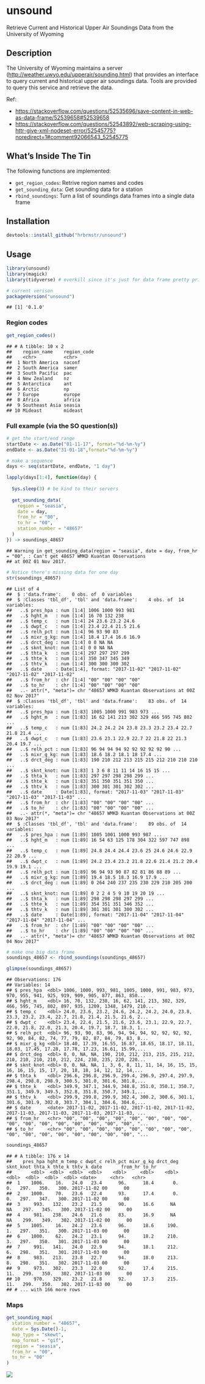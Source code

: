 
# unsound

Retrieve Current and Historical Upper Air Soundings Data from the
University of Wyoming

## Description

The University of Wyoming maintains a server
(<http://weather.uwyo.edu/upperair/sounding.html>) that provides an
interface to query current and historical upper air soundings data.
Tools are provided to query this service and retrieve the
    data.

Ref:

  - <https://stackoverflow.com/questions/52535696/save-content-in-web-as-data-frame/52539658#52539658>
  - <https://stackoverflow.com/questions/52543892/web-scraping-using-httr-give-xml-nodeset-error/52545775?noredirect=1#comment92066543_52545775>

## What’s Inside The Tin

The following functions are implemented:

  - `get_region_codes`: Retrive region names and codes
  - `get_sounding_data`: Get sounding data for a station
  - `rbind_soundings`: Turn a list of soundings data frames into a
    single data frame

## Installation

``` r
devtools::install_github("hrbrmstr/unsound")
```

## Usage

``` r
library(unsound)
library(magick)
library(tidyverse) # overkill since it's just for data frame pretty printing

# current verison
packageVersion("unsound")
```

    ## [1] '0.1.0'

### Region codes

``` r
get_region_codes()
```

    ## # A tibble: 10 x 2
    ##    region_name    region_code
    ##    <chr>          <chr>      
    ##  1 North America  naconf     
    ##  2 South America  samer      
    ##  3 South Pacific  pac        
    ##  4 New Zealand    nz         
    ##  5 Antarctica     ant        
    ##  6 Arctic         np         
    ##  7 Europe         europe     
    ##  8 Africa         africa     
    ##  9 Southeast Asia seasia     
    ## 10 Mideast        mideast

### Full example (via the SO question(s))

``` r
# get the start/end range
startDate <- as.Date("01-11-17", format="%d-%m-%y")
endDate <- as.Date("31-01-18",format="%d-%m-%y")

# make a sequence
days <- seq(startDate, endDate, "1 day")

lapply(days[1:4], function(day) {
  
  Sys.sleep(3) # be kind to their servers
  
  get_sounding_data(
    region = "seasia",
    date = day,
    from_hr = "00",
    to_hr = "00",
    station_number = "48657"
  )
}) -> soundings_48657
```

    ## Warning in get_sounding_data(region = "seasia", date = day, from_hr = "00", : Can't get 48657 WMKD Kuantan Observations
    ## at 00Z 01 Nov 2017.

``` r
# Notice there's missing data for one day
str(soundings_48657)
```

    ## List of 4
    ##  $ :'data.frame':    0 obs. of  0 variables
    ##  $ :Classes 'tbl_df', 'tbl' and 'data.frame':    4 obs. of  14 variables:
    ##   ..$ pres_hpa : num [1:4] 1006 1000 993 981
    ##   ..$ hght_m   : num [1:4] 16 70 132 238
    ##   ..$ temp_c   : num [1:4] 24 23.6 23.2 24.6
    ##   ..$ dwpt_c   : num [1:4] 23.4 22.4 21.5 21.6
    ##   ..$ relh_pct : num [1:4] 96 93 90 83
    ##   ..$ mixr_g_kg: num [1:4] 18.4 17.4 16.6 16.9
    ##   ..$ drct_deg : num [1:4] 0 0 NA NA
    ##   ..$ sknt_knot: num [1:4] 0 0 NA NA
    ##   ..$ thta_k   : num [1:4] 297 297 297 299
    ##   ..$ thte_k   : num [1:4] 350 347 345 349
    ##   ..$ thtv_k   : num [1:4] 300 300 300 302
    ##   ..$ date     : Date[1:4], format: "2017-11-02" "2017-11-02" "2017-11-02" "2017-11-02"
    ##   ..$ from_hr  : chr [1:4] "00" "00" "00" "00"
    ##   ..$ to_hr    : chr [1:4] "00" "00" "00" "00"
    ##   ..- attr(*, "meta")= chr "48657 WMKD Kuantan Observations at 00Z 02 Nov 2017"
    ##  $ :Classes 'tbl_df', 'tbl' and 'data.frame':    83 obs. of  14 variables:
    ##   ..$ pres_hpa : num [1:83] 1005 1000 991 983 973 ...
    ##   ..$ hght_m   : num [1:83] 16 62 141 213 302 329 466 595 745 802 ...
    ##   ..$ temp_c   : num [1:83] 24.2 24.2 24 23.8 23.3 23.2 23.4 22.7 21.8 21.4 ...
    ##   ..$ dwpt_c   : num [1:83] 23.6 23.1 22.9 22.7 22 21.8 22 21.3 20.4 19.7 ...
    ##   ..$ relh_pct : num [1:83] 96 94 94 94 92 92 92 92 92 90 ...
    ##   ..$ mixr_g_kg: num [1:83] 18.6 18.2 18.1 18 17.4 ...
    ##   ..$ drct_deg : num [1:83] 190 210 212 213 215 215 212 210 210 210 ...
    ##   ..$ sknt_knot: num [1:83] 1 3 6 8 11 11 14 16 15 15 ...
    ##   ..$ thta_k   : num [1:83] 297 297 298 298 299 ...
    ##   ..$ thte_k   : num [1:83] 351 350 351 351 350 ...
    ##   ..$ thtv_k   : num [1:83] 300 301 301 302 302 ...
    ##   ..$ date     : Date[1:83], format: "2017-11-03" "2017-11-03" "2017-11-03" "2017-11-03" ...
    ##   ..$ from_hr  : chr [1:83] "00" "00" "00" "00" ...
    ##   ..$ to_hr    : chr [1:83] "00" "00" "00" "00" ...
    ##   ..- attr(*, "meta")= chr "48657 WMKD Kuantan Observations at 00Z 03 Nov 2017"
    ##  $ :Classes 'tbl_df', 'tbl' and 'data.frame':    89 obs. of  14 variables:
    ##   ..$ pres_hpa : num [1:89] 1005 1001 1000 993 987 ...
    ##   ..$ hght_m   : num [1:89] 16 54 63 125 178 304 322 597 747 898 ...
    ##   ..$ temp_c   : num [1:89] 24.8 24.4 24.4 23.6 25 24.6 24.6 22.9 22 20.9 ...
    ##   ..$ dwpt_c   : num [1:89] 24.2 23.4 23.2 21.8 22.6 21.4 21.2 20.4 19.9 19.1 ...
    ##   ..$ relh_pct : num [1:89] 96 94 93 90 87 82 81 86 88 89 ...
    ##   ..$ mixr_g_kg: num [1:89] 19.4 18.5 18.3 16.9 17.9 ...
    ##   ..$ drct_deg : num [1:89] 0 264 240 237 235 230 229 210 205 200 ...
    ##   ..$ sknt_knot: num [1:89] 0 2 2 4 5 9 10 19 20 19 ...
    ##   ..$ thta_k   : num [1:89] 298 298 298 297 299 ...
    ##   ..$ thte_k   : num [1:89] 354 351 351 346 352 ...
    ##   ..$ thtv_k   : num [1:89] 301 301 301 300 302 ...
    ##   ..$ date     : Date[1:89], format: "2017-11-04" "2017-11-04" "2017-11-04" "2017-11-04" ...
    ##   ..$ from_hr  : chr [1:89] "00" "00" "00" "00" ...
    ##   ..$ to_hr    : chr [1:89] "00" "00" "00" "00" ...
    ##   ..- attr(*, "meta")= chr "48657 WMKD Kuantan Observations at 00Z 04 Nov 2017"

``` r
# make one big data frame
soundings_48657 <- rbind_soundings(soundings_48657)

glimpse(soundings_48657)
```

    ## Observations: 176
    ## Variables: 14
    ## $ pres_hpa  <dbl> 1006, 1000, 993, 981, 1005, 1000, 991, 983, 973, 970, 955, 941, 925, 919, 909, 905, 877, 863, 850...
    ## $ hght_m    <dbl> 16, 70, 132, 238, 16, 62, 141, 213, 302, 329, 466, 595, 745, 802, 897, 935, 1209, 1348, 1479, 210...
    ## $ temp_c    <dbl> 24.0, 23.6, 23.2, 24.6, 24.2, 24.2, 24.0, 23.8, 23.3, 23.2, 23.4, 22.7, 21.8, 21.4, 21.5, 21.6, 2...
    ## $ dwpt_c    <dbl> 23.4, 22.4, 21.5, 21.6, 23.6, 23.1, 22.9, 22.7, 22.0, 21.8, 22.0, 21.3, 20.4, 19.7, 18.7, 18.3, 1...
    ## $ relh_pct  <dbl> 96, 93, 90, 83, 96, 94, 94, 94, 92, 92, 92, 92, 92, 90, 84, 82, 74, 77, 79, 82, 87, 84, 79, 83, 8...
    ## $ mixr_g_kg <dbl> 18.40, 17.39, 16.55, 16.87, 18.65, 18.17, 18.11, 18.03, 17.45, 17.28, 17.78, 17.23, 16.61, 15.99,...
    ## $ drct_deg  <dbl> 0, 0, NA, NA, 190, 210, 212, 213, 215, 215, 212, 210, 210, 210, 210, 212, 224, 230, 235, 220, 220...
    ## $ sknt_knot <dbl> 0, 0, NA, NA, 1, 3, 6, 8, 11, 11, 14, 16, 15, 15, 16, 16, 15, 15, 17, 20, 18, 18, 14, 12, 12, 14,...
    ## $ thta_k    <dbl> 296.6, 296.8, 296.9, 299.4, 296.9, 297.4, 297.9, 298.4, 298.8, 298.9, 300.5, 301.0, 301.6, 301.8,...
    ## $ thte_k    <dbl> 349.9, 347.1, 344.9, 348.8, 351.0, 350.1, 350.7, 351.1, 349.9, 349.5, 352.8, 351.8, 350.7, 349.1,...
    ## $ thtv_k    <dbl> 299.9, 299.8, 299.9, 302.4, 300.2, 300.6, 301.1, 301.6, 301.9, 302.0, 303.7, 304.1, 304.6, 304.6,...
    ## $ date      <date> 2017-11-02, 2017-11-02, 2017-11-02, 2017-11-02, 2017-11-03, 2017-11-03, 2017-11-03, 2017-11-03, ...
    ## $ from_hr   <chr> "00", "00", "00", "00", "00", "00", "00", "00", "00", "00", "00", "00", "00", "00", "00", "00", "...
    ## $ to_hr     <chr> "00", "00", "00", "00", "00", "00", "00", "00", "00", "00", "00", "00", "00", "00", "00", "00", "...

``` r
soundings_48657
```

    ## # A tibble: 176 x 14
    ##    pres_hpa hght_m temp_c dwpt_c relh_pct mixr_g_kg drct_deg sknt_knot thta_k thte_k thtv_k date       from_hr to_hr
    ##       <dbl>  <dbl>  <dbl>  <dbl>    <dbl>     <dbl>    <dbl>     <dbl>  <dbl>  <dbl>  <dbl> <date>     <chr>   <chr>
    ##  1    1006.    16.   24.0   23.4      96.      18.4       0.        0.   297.   350.   300. 2017-11-02 00      00   
    ##  2    1000.    70.   23.6   22.4      93.      17.4       0.        0.   297.   347.   300. 2017-11-02 00      00   
    ##  3     993.   132.   23.2   21.5      90.      16.6      NA        NA    297.   345.   300. 2017-11-02 00      00   
    ##  4     981.   238.   24.6   21.6      83.      16.9      NA        NA    299.   349.   302. 2017-11-02 00      00   
    ##  5    1005.    16.   24.2   23.6      96.      18.6     190.        1.   297.   351.   300. 2017-11-03 00      00   
    ##  6    1000.    62.   24.2   23.1      94.      18.2     210.        3.   297.   350.   301. 2017-11-03 00      00   
    ##  7     991.   141.   24.0   22.9      94.      18.1     212.        6.   298.   351.   301. 2017-11-03 00      00   
    ##  8     983.   213.   23.8   22.7      94.      18.0     213.        8.   298.   351.   302. 2017-11-03 00      00   
    ##  9     973.   302.   23.3   22.0      92.      17.4     215.       11.   299.   350.   302. 2017-11-03 00      00   
    ## 10     970.   329.   23.2   21.8      92.      17.3     215.       11.   299.   350.   302. 2017-11-03 00      00   
    ## # ... with 166 more rows

### Maps

``` r
get_sounding_map(
  station_number = "48657", 
  date = Sys.Date()-1, 
  map_type = "skewt", 
  map_format = "gif", 
  region = "seasia", 
  from_hr = "00", 
  to_hr = "00"
)
```

![](README_files/figure-gfm/unnamed-chunk-6-1.gif)<!-- -->
